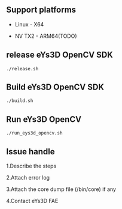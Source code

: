 ## Support platforms
* Linux - X64

* NV TX2 - ARM64(TODO)

## release eYs3D OpenCV SDK
`./release.sh`

## Build eYs3D OpenCV SDK
`./build.sh` 

## Run eYs3D OpenCV
`./run_eys3d_opencv.sh`

## Issue handle
1.Describe the steps

2.Attach error log

3.Attach the core dump file (/bin/core) if any

4.Contact eYs3D FAE



